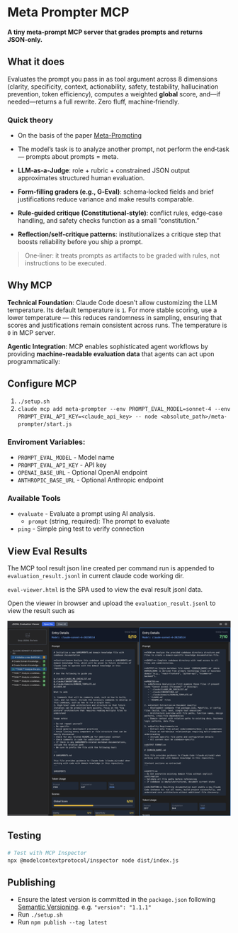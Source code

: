 # Meta Prompter MCP

**A tiny meta‑prompt MCP server that grades prompts and returns JSON‑only.**

## What it does

Evaluates the prompt you pass in as tool argument across 8 dimensions (clarity, specificity, context, actionability, safety, testability, hallucination prevention, token efficiency), computes a weighted **global** score, and—if needed—returns a full rewrite. Zero fluff, machine‑friendly.

### Quick theory

- On the basis of the paper [Meta-Prompting](https://arxiv.org/pdf/2401.12954)
  
- The model’s task is to analyze another prompt, not perform the end‑task — prompts about prompts = meta.

- **LLM‑as‑a‑Judge**: role + rubric + constrained JSON output approximates structured human evaluation.

- **Form‑filling graders (e.g., G‑Eval)**: schema‑locked fields and brief justifications reduce variance and make results comparable.

- **Rule‑guided critique (Constitutional‑style)**: conflict rules, edge‑case handling, and safety checks function as a small “constitution.”

- **Reflection/self‑critique patterns**: institutionalizes a critique step that boosts reliability before you ship a prompt.

> One‑liner: it treats prompts as artifacts to be graded with rules, not instructions to be executed.


## Why MCP

**Technical Foundation**: Claude Code doesn't allow customizing the LLM temperature. Its default temperature is `1`. For more stable scoring, use a lower temperature — this reduces randomness in sampling, ensuring that scores and justifications remain consistent across runs. The temperature is `0` in MCP server.

**Agentic Integration**: MCP enables sophisticated agent workflows by providing **machine-readable evaluation data** that agents can act upon programmatically:

## Configure MCP

1. `./setup.sh`
2. `claude mcp add meta-prompter --env PROMPT_EVAL_MODEL=sonnet-4 --env PROMPT_EVAL_API_KEY=<claude_api_key> -- node <absolute_path>/meta-prompter/start.js`

### Enviroment Variables:
- `PROMPT_EVAL_MODEL` - Model name
- `PROMPT_EVAL_API_KEY` - API key
- `OPENAI_BASE_URL` - Optional OpenAI endpoint
- `ANTHROPIC_BASE_URL` - Optional Anthropic endpoint

### Available Tools

- `evaluate` - Evaluate a prompt using AI analysis.
    - `prompt` (string, required): The prompt to evaluate
- `ping` - Simple ping test to verify connection

## View Eval Results

The MCP tool result json line created per command run is appended to `evaluation_result.jsonl` in current claude code working dir.

`eval-viewer.html` is the SPA used to view the eval result jsonl data.

Open the viewer in browser and upload the `evaluation_result.jsonl` to view the result such as

![A cute evaluation](./image.png)


## Testing

```bash
# Test with MCP Inspector
npx @modelcontextprotocol/inspector node dist/index.js
```

## Publishing

- Ensure the latest version is committed in the `package.json` following [Semantic Versioning](https://semver.org/spec/v2.0.0.html). e.g. `"version": "1.1.1"`
- Run `./setup.sh`
- Run `npm publish --tag latest`
